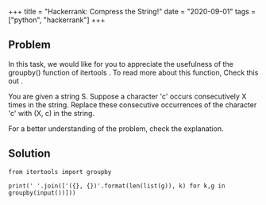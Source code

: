 +++
title = "Hackerrank: Compress the String!"
date = "2020-09-01"
tags = ["python", "hackerrank"]
+++

## Problem

In this task, we would like for you to appreciate the usefulness of the groupby() function of itertools . To read more about this function, Check this out .

You are given a string S. Suppose a character 'c' occurs consecutively X times in the string. Replace these consecutive occurrences of the character 'c' with (X, c) in the string.

For a better understanding of the problem, check the explanation.

## Solution

```
from itertools import groupby

print(' '.join(['({}, {})'.format(len(list(g)), k) for k,g in groupby(input())]))
```
